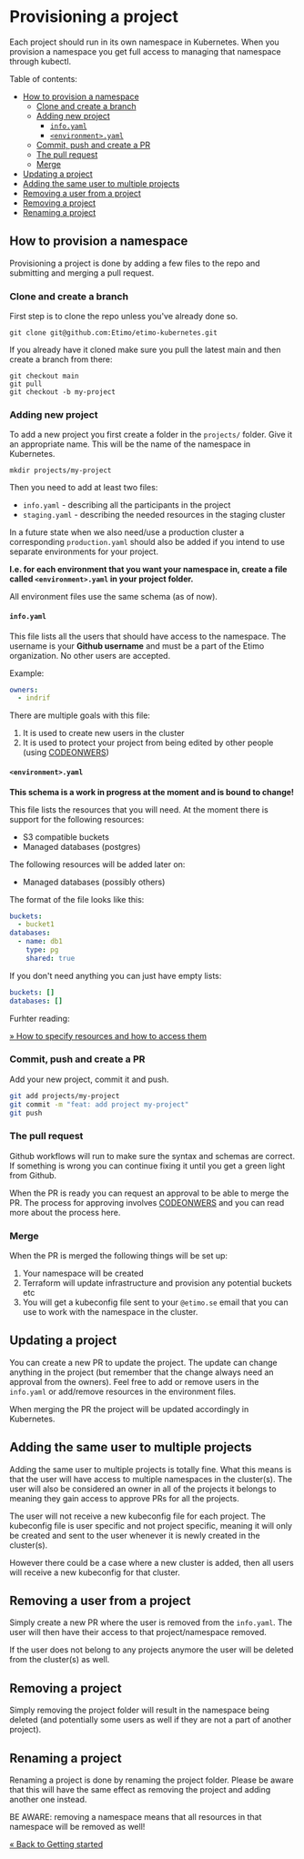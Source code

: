 # Provisioning a project

Each project should run in its own namespace in Kubernetes. When you provision a namespace you get full access to managing that namespace through kubectl.

Table of contents:

<!-- vscode-markdown-toc -->

- [How to provision a namespace](#how-to-provision-a-namespace)
  - [Clone and create a branch](#clone-and-create-a-branch)
  - [Adding new project](#adding-new-project)
    - [`info.yaml`](#`info.yaml`)
    - [`<environment>.yaml`](#`<environment>.yaml`)
  - [Commit, push and create a PR](#commit,-push-and-create-a-pr)
  - [The pull request](#the-pull-request)
  - [Merge](#merge)
- [Updating a project](#updating-a-project)
- [Adding the same user to multiple projects](#adding-the-same-user-to-multiple-projects)
- [Removing a user from a project](#removing-a-user-from-a-project)
- [Removing a project](#removing-a-project)
- [Renaming a project](#renaming-a-project)

<!-- vscode-markdown-toc-config
	numbering=false
	autoSave=true
	/vscode-markdown-toc-config -->
<!-- /vscode-markdown-toc -->

## <a name='how-to-provision-a-namespace'></a>How to provision a namespace

Provisioning a project is done by adding a few files to the repo and submitting and merging a pull request.

### <a name='clone-and-create-a-branch'></a>Clone and create a branch

First step is to clone the repo unless you've already done so.

```
git clone git@github.com:Etimo/etimo-kubernetes.git
```

If you already have it cloned make sure you pull the latest main and then create a branch from there:

```
git checkout main
git pull
git checkout -b my-project
```

### <a name='adding-new-project'></a>Adding new project

To add a new project you first create a folder in the `projects/` folder. Give it an appropriate name. This will be the name of the namespace in Kubernetes.

```
mkdir projects/my-project
```

Then you need to add at least two files:

- `info.yaml` - describing all the participants in the project
- `staging.yaml` - describing the needed resources in the staging cluster

In a future state when we also need/use a production cluster a corresponding `production.yaml` should also be added if you intend to use separate environments for your project.

**I.e. for each environment that you want your namespace in, create a file called `<environment>.yaml` in your project folder.**

All environment files use the same schema (as of now).

#### <a name='`info.yaml`'></a>`info.yaml`

This file lists all the users that should have access to the namespace. The username is your **Github username** and must be a part of the Etimo organization. No other users are accepted.

Example:

```yaml
owners:
  - indrif
```

There are multiple goals with this file:

1. It is used to create new users in the cluster
2. It is used to protect your project from being edited by other people (using [CODEONWERS](https://docs.github.com/en/repositories/managing-your-repositorys-settings-and-features/customizing-your-repository/about-code-owners))

#### <a name='`<environment>.yaml`'></a>`<environment>.yaml`

**This schema is a work in progress at the moment and is bound to change!**

This file lists the resources that you will need. At the moment there is support for the following resources:

- S3 compatible buckets
- Managed databases (postgres)

The following resources will be added later on:

- Managed databases (possibly others)

The format of the file looks like this:

```yaml
buckets:
  - bucket1
databases:
  - name: db1
    type: pg
    shared: true
```

If you don't need anything you can just have empty lists:

```yaml
buckets: []
databases: []
```

Furhter reading:

[» How to specify resources and how to access them](./Resources.md)

### <a name='commit,-push-and-create-a-pr'></a>Commit, push and create a PR

Add your new project, commit it and push.

```bash
git add projects/my-project
git commit -m "feat: add project my-project"
git push
```

### <a name='the-pull-request'></a>The pull request

Github workflows will run to make sure the syntax and schemas are correct. If something is wrong you can continue fixing it until you get a green light from Github.

When the PR is ready you can request an approval to be able to merge the PR. The process for approving involves [CODEONWERS](https://docs.github.com/en/repositories/managing-your-repositorys-settings-and-features/customizing-your-repository/about-code-owners) and you can read more about the process here.

### <a name='merge'></a>Merge

When the PR is merged the following things will be set up:

1. Your namespace will be created
2. Terraform will update infrastructure and provision any potential buckets etc
3. You will get a kubeconfig file sent to your `@etimo.se` email that you can use to work with the namespace in the cluster.

## <a name='updating-a-project'></a>Updating a project

You can create a new PR to update the project. The update can change anything in the project (but remember that the change always need an approval from the owners). Feel free to add or remove users in the `info.yaml` or add/remove resources in the environment files.

When merging the PR the project will be updated accordingly in Kubernetes.

## <a name='adding-the-same-user-to-multiple-projects'></a>Adding the same user to multiple projects

Adding the same user to multiple projects is totally fine. What this means is that the user will have access to multiple namespaces in the cluster(s). The user will also be considered an owner in all of the projects it belongs to meaning they gain access to approve PRs for all the projects.

The user will not receive a new kubeconfig file for each project. The kubeconfig file is user specific and not project specific, meaning it will only be created and sent to the user whenever it is newly created in the cluster(s).

However there could be a case where a new cluster is added, then all users will receive a new kubeconfig for that cluster.

## <a name='removing-a-user-from-a-project'></a>Removing a user from a project

Simply create a new PR where the user is removed from the `info.yaml`. The user will then have their access to that project/namespace removed.

If the user does not belong to any projects anymore the user will be deleted from the cluster(s) as well.

## <a name='removing-a-project'></a>Removing a project

Simply removing the project folder will result in the namespace being deleted (and potentially some users as well if they are not a part of another project).

## <a name='renaming-a-project'></a>Renaming a project

Renaming a project is done by renaming the project folder. Please be aware that this will have the same effect as removing the project and adding another one instead.

BE AWARE: removing a namespace means that all resources in that namespace will be removed as well!

[« Back to Getting started](./Host_GettingStarted.md)
